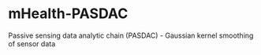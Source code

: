 # mHealth-PASDAC
Passive sensing data analytic chain (PASDAC) - Gaussian kernel smoothing of sensor data
